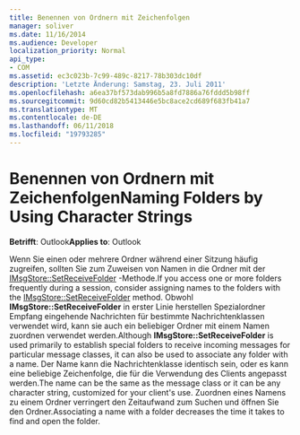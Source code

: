 ```yaml
---
title: Benennen von Ordnern mit Zeichenfolgen
manager: soliver
ms.date: 11/16/2014
ms.audience: Developer
localization_priority: Normal
api_type:
- COM
ms.assetid: ec3c023b-7c99-489c-8217-78b303dc10df
description: 'Letzte Änderung: Samstag, 23. Juli 2011'
ms.openlocfilehash: a6ea37bf573dab996b5a8fd7886a76fddd5b98ff
ms.sourcegitcommit: 9d60cd82b5413446e5bc8ace2cd689f683fb41a7
ms.translationtype: MT
ms.contentlocale: de-DE
ms.lasthandoff: 06/11/2018
ms.locfileid: "19793285"
---
```

# <a name="naming-folders-by-using-character-strings"></a><span data-ttu-id="244b2-103">Benennen von Ordnern mit Zeichenfolgen</span><span class="sxs-lookup"><span data-stu-id="244b2-103">Naming Folders by Using Character Strings</span></span>

  
  
<span data-ttu-id="244b2-104">**Betrifft**: Outlook</span><span class="sxs-lookup"><span data-stu-id="244b2-104">**Applies to**: Outlook</span></span> 
  
<span data-ttu-id="244b2-105">Wenn Sie einen oder mehrere Ordner während einer Sitzung häufig zugreifen, sollten Sie zum Zuweisen von Namen in die Ordner mit der [IMsgStore::SetReceiveFolder](imsgstore-setreceivefolder.md) -Methode.</span><span class="sxs-lookup"><span data-stu-id="244b2-105">If you access one or more folders frequently during a session, consider assigning names to the folders with the [IMsgStore::SetReceiveFolder](imsgstore-setreceivefolder.md) method.</span></span> <span data-ttu-id="244b2-106">Obwohl **IMsgStore::SetReceiveFolder** in erster Linie herstellen Spezialordner Empfang eingehende Nachrichten für bestimmte Nachrichtenklassen verwendet wird, kann sie auch ein beliebiger Ordner mit einem Namen zuordnen verwendet werden.</span><span class="sxs-lookup"><span data-stu-id="244b2-106">Although **IMsgStore::SetReceiveFolder** is used primarily to establish special folders to receive incoming messages for particular message classes, it can also be used to associate any folder with a name.</span></span> <span data-ttu-id="244b2-107">Der Name kann die Nachrichtenklasse identisch sein, oder es kann eine beliebige Zeichenfolge, die für die Verwendung des Clients angepasst werden.</span><span class="sxs-lookup"><span data-stu-id="244b2-107">The name can be the same as the message class or it can be any character string, customized for your client's use.</span></span> <span data-ttu-id="244b2-108">Zuordnen eines Namens zu einem Ordner verringert den Zeitaufwand zum Suchen und öffnen Sie den Ordner.</span><span class="sxs-lookup"><span data-stu-id="244b2-108">Associating a name with a folder decreases the time it takes to find and open the folder.</span></span> 
  

